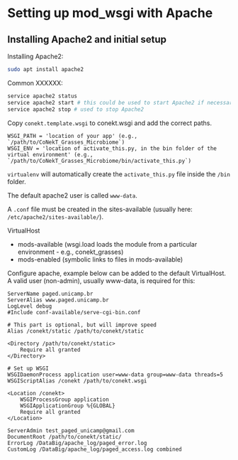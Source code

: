 # Setting up mod_wsgi with Apache

## Installing Apache2 and initial setup

Installing Apache2:

```bash
sudo apt install apache2
```

Common XXXXXX:

```bash
service apache2 status
service apache2 start # this could be used to start Apache2 if necessary (sudo may be necessary)
service apache2 stop # used to stop Apache2
```

Copy `conekt.template.wsgi` to conekt.wsgi and add the correct paths. 

    WSGI_PATH = 'location of your app' (e.g., `/path/to/CoNekT_Grasses_Microbiome`)
    WSGI_ENV = 'location of activate_this.py, in the bin folder of the virtual environment' (e.g., `/path/to/CoNekT_Grasses_Microbiome/bin/activate_this.py`)

`virtualenv` will automatically create the `activate_this.py` file inside the `/bin` folder.


The default apache2 user is called `www-data`.

A `.conf` file must be created in the sites-available (usually here: `/etc/apache2/sites-available/`).

VirtualHost

 * mods-available (wsgi.load loads the module from a particular environment - e.g., conekt_grasses)
 * mods-enabled (symbolic links to files in mods-available)

Configure apache, example below can be added to the default VirtualHost. A valid user (non-admin), usually www-data, is required for this:

    ServerName paged.unicamp.br
    ServerAlias www.paged.unicamp.br
    LogLevel debug
    #Include conf-available/serve-cgi-bin.conf

    # This part is optional, but will improve speed
    Alias /conekt/static /path/to/conekt/static

    <Directory /path/to/conekt/static>
        Require all granted
    </Directory>
	
	# Set up WSGI
	WSGIDaemonProcess application user=www-data group=www-data threads=5
	WSGIScriptAlias /conekt /path/to/conekt.wsgi

	<Location /conekt>
        WSGIProcessGroup application
	    WSGIApplicationGroup %{GLOBAL}
	    Require all granted
	</Location>

    ServerAdmin test_paged_unicamp@gmail.com
    DocumentRoot /path/to/conekt/static/
    ErrorLog /DataBig/apache_log/paged_error.log
    CustomLog /DataBig/apache_log/paged_access.log combined